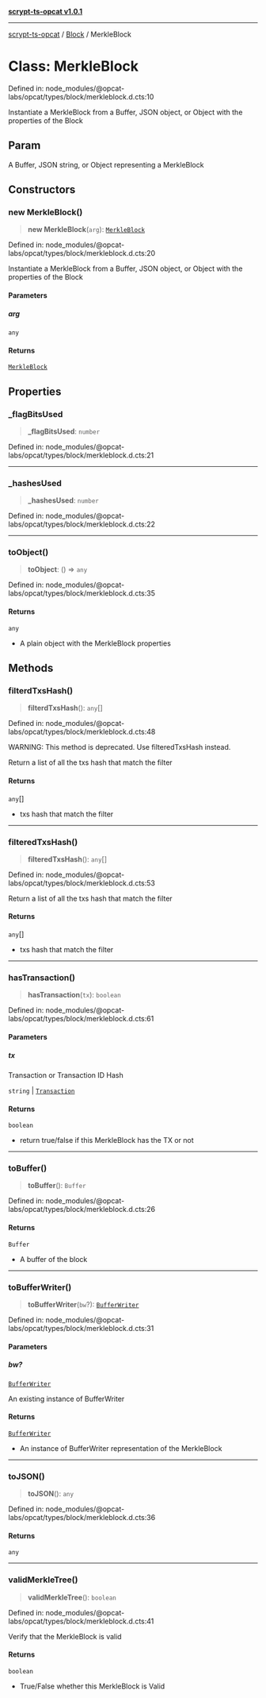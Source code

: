 [**scrypt-ts-opcat v1.0.1**](../../../README.md)

***

[scrypt-ts-opcat](../../../README.md) / [Block](../README.md) / MerkleBlock

# Class: MerkleBlock

Defined in: node\_modules/@opcat-labs/opcat/types/block/merkleblock.d.cts:10

Instantiate a MerkleBlock from a Buffer, JSON object, or Object with
the properties of the Block

## Param

A Buffer, JSON string, or Object representing a MerkleBlock

## Constructors

### new MerkleBlock()

> **new MerkleBlock**(`arg`): [`MerkleBlock`](MerkleBlock.md)

Defined in: node\_modules/@opcat-labs/opcat/types/block/merkleblock.d.cts:20

Instantiate a MerkleBlock from a Buffer, JSON object, or Object with
the properties of the Block

#### Parameters

##### arg

`any`

#### Returns

[`MerkleBlock`](MerkleBlock.md)

## Properties

### \_flagBitsUsed

> **\_flagBitsUsed**: `number`

Defined in: node\_modules/@opcat-labs/opcat/types/block/merkleblock.d.cts:21

***

### \_hashesUsed

> **\_hashesUsed**: `number`

Defined in: node\_modules/@opcat-labs/opcat/types/block/merkleblock.d.cts:22

***

### toObject()

> **toObject**: () => `any`

Defined in: node\_modules/@opcat-labs/opcat/types/block/merkleblock.d.cts:35

#### Returns

`any`

- A plain object with the MerkleBlock properties

## Methods

### filterdTxsHash()

> **filterdTxsHash**(): `any`[]

Defined in: node\_modules/@opcat-labs/opcat/types/block/merkleblock.d.cts:48

WARNING: This method is deprecated. Use filteredTxsHash instead.

Return a list of all the txs hash that match the filter

#### Returns

`any`[]

- txs hash that match the filter

***

### filteredTxsHash()

> **filteredTxsHash**(): `any`[]

Defined in: node\_modules/@opcat-labs/opcat/types/block/merkleblock.d.cts:53

Return a list of all the txs hash that match the filter

#### Returns

`any`[]

- txs hash that match the filter

***

### hasTransaction()

> **hasTransaction**(`tx`): `boolean`

Defined in: node\_modules/@opcat-labs/opcat/types/block/merkleblock.d.cts:61

#### Parameters

##### tx

Transaction or Transaction ID Hash

`string` | [`Transaction`](../../../classes/Transaction.md)

#### Returns

`boolean`

- return true/false if this MerkleBlock has the TX or not

***

### toBuffer()

> **toBuffer**(): `Buffer`

Defined in: node\_modules/@opcat-labs/opcat/types/block/merkleblock.d.cts:26

#### Returns

`Buffer`

- A buffer of the block

***

### toBufferWriter()

> **toBufferWriter**(`bw`?): [`BufferWriter`](../../encoding/classes/BufferWriter.md)

Defined in: node\_modules/@opcat-labs/opcat/types/block/merkleblock.d.cts:31

#### Parameters

##### bw?

[`BufferWriter`](../../encoding/classes/BufferWriter.md)

An existing instance of BufferWriter

#### Returns

[`BufferWriter`](../../encoding/classes/BufferWriter.md)

- An instance of BufferWriter representation of the MerkleBlock

***

### toJSON()

> **toJSON**(): `any`

Defined in: node\_modules/@opcat-labs/opcat/types/block/merkleblock.d.cts:36

#### Returns

`any`

***

### validMerkleTree()

> **validMerkleTree**(): `boolean`

Defined in: node\_modules/@opcat-labs/opcat/types/block/merkleblock.d.cts:41

Verify that the MerkleBlock is valid

#### Returns

`boolean`

- True/False whether this MerkleBlock is Valid

